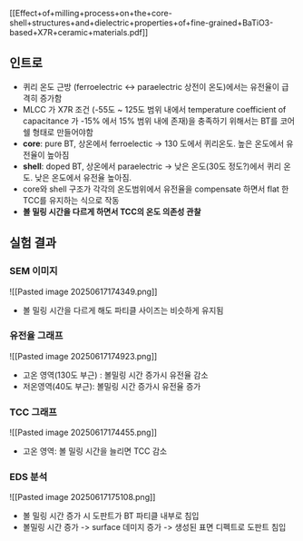 [[Effect+of+milling+process+on+the+core-shell+structures+and+dielectric+properties+of+fine-grained+BaTiO3-based+X7R+ceramic+materials.pdf]]

## 인트로

- 퀴리 온도 근방 (ferroelectric <-> paraelectric 상전이 온도)에서는 유전율이 급격히 증가함
- MLCC 가 X7R 조건 (-55도 ~ 125도 범위 내에서 temperature coefficient of 
capacitance 가 -15% 에서 15% 범위 내에 존재)을 충족하기 위해서는 BT를 코어쉘 형태로 만들어야함
- __core__: pure BT, 상온에서 ferroelectic  -> 130 도에서 퀴리온도. 높은 온도에서 유전율이 높아짐
- __shell__: doped BT, 상온에서 paraelectric -> 낮은 온도(30도 정도?)에서 퀴리 온도. 낮은 온도에서 유전율 높아짐.
- core와 shell 구조가 각각의 온도범위에서 유전율을 compensate 하면서 flat 한 TCC를 유지하는 식으로 작동
- __볼 밀링 시간을 다르게 하면서 TCC의 온도 의존성 관찰__



## 실험 결과

### SEM 이미지
![[Pasted image 20250617174349.png]]
- 볼 밀링 시간을 다르게 해도 파티클 사이즈는 비슷하게 유지됨

### 유전율 그래프
![[Pasted image 20250617174923.png]]
- 고온 영역(130도 부근) : 볼밀링 시간 증가시 유전율 감소
- 저온영역(40도 부근): 볼밀링 시간 증가시 유전율 증가


### TCC 그래프
![[Pasted image 20250617174455.png]]
- 고온 영역: 볼 밀링 시간을 늘리면 TCC 감소


### EDS 분석
![[Pasted image 20250617175108.png]]
- 볼 밀링 시간 증가 시 도판트가 BT 파티클 내부로 침입
- 볼밀링 시간 증가 -> surface 데미지 증가 -> 생성된 표면 디펙트로 도판트 침입